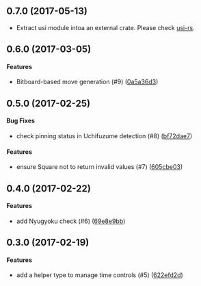 <a name="0.7.0"></a>
## 0.7.0 (2017-05-13)

* Extract usi module intoa an external crate. Please check [usi-rs](https://github.com/nozaq/usi-rs).


<a name="0.6.0"></a>
## 0.6.0 (2017-03-05)


#### Features

*  Bitboard-based move generation (#9) ([0a5a36d3](0a5a36d3))




<a name="0.5.0"></a>
## 0.5.0 (2017-02-25)


#### Bug Fixes

*   check pinning status in Uchifuzume detection (#8) ([bf72dae7](bf72dae7))

#### Features

*   ensure Square not to return invalid values (#7) ([605cbe03](605cbe03))



<a name="0.4.0"></a>
## 0.4.0 (2017-02-22)


#### Features

*   add Nyugyoku check (#6) ([69e8e9bb](69e8e9bb))



<a name="0.3.0"></a>
## 0.3.0 (2017-02-19)


#### Features

*   add a helper type to manage time controls (#5) ([622efd2d](622efd2d))



